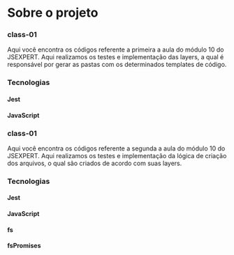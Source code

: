 # Sobre o projeto

### class-01

Aqui você encontra os códigos referente a primeira a aula do módulo 10 do JSEXPERT. Aqui realizamos os testes e implementação das layers, a qual é responsável por gerar as pastas com os determinados templates de código.

### Tecnologias

#### Jest
#### JavaScript

### class-01

Aqui você encontra os códigos referente a segunda a aula do módulo 10 do JSEXPERT. Aqui realizamos os testes e implementação da lógica de criação dos arquivos, o qual são criados de acordo com suas layers.

### Tecnologias

#### Jest
#### JavaScript
#### fs
#### fsPromises
